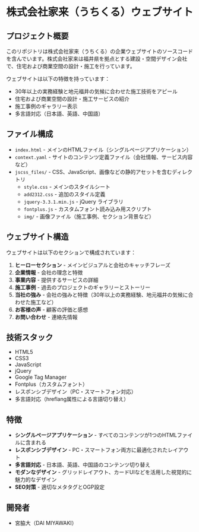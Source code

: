 # 株式会社家来（うちくる）ウェブサイト

## プロジェクト概要

このリポジトリは株式会社家来（うちくる）の企業ウェブサイトのソースコードを含んでいます。株式会社家来は福井県を拠点とする建設・空間デザイン会社で、住宅および商業空間の設計・施工を行っています。

ウェブサイトは以下の特徴を持っています：
- 30年以上の実務経験と地元福井の気候に合わせた施工技術をアピール
- 住宅および商業空間の設計・施工サービスの紹介
- 施工事例のギャラリー表示
- 多言語対応（日本語、英語、中国語）

## ファイル構成

- `index.html` - メインのHTMLファイル（シングルページアプリケーション）
- `context.yaml` - サイトのコンテンツ定義ファイル（会社情報、サービス内容など）
- `jscss_files/` - CSS、JavaScript、画像などの静的アセットを含むディレクトリ
  - `style.css` - メインのスタイルシート
  - `add2312.css` - 追加のスタイル定義
  - `jquery-3.3.1.min.js` - jQuery ライブラリ
  - `fontplus.js` - カスタムフォント読み込み用スクリプト
  - `img/` - 画像ファイル（施工事例、セクション背景など）

## ウェブサイト構造

ウェブサイトは以下のセクションで構成されています：

1. **ヒーローセクション** - メインビジュアルと会社のキャッチフレーズ
2. **企業情報** - 会社の理念と特徴
3. **事業内容** - 提供するサービスの詳細
4. **施工事例** - 過去のプロジェクトのギャラリーとストーリー
5. **当社の強み** - 会社の強みと特徴（30年以上の実務経験、地元福井の気候に合わせた施工など）
6. **お客様の声** - 顧客の評価と感想
7. **お問い合わせ** - 連絡先情報

## 技術スタック

- HTML5
- CSS3
- JavaScript
- jQuery
- Google Tag Manager
- Fontplus（カスタムフォント）
- レスポンシブデザイン（PC・スマートフォン対応）
- 多言語対応（hreflang属性による言語切り替え）

## 特徴

- **シングルページアプリケーション** - すべてのコンテンツが1つのHTMLファイルに含まれる
- **レスポンシブデザイン** - PC・スマートフォン両方に最適化されたレイアウト
- **多言語対応** - 日本語、英語、中国語のコンテンツ切り替え
- **モダンなデザイン** - グリッドレイアウト、カードUIなどを活用した視覚的に魅力的なデザイン
- **SEO対策** - 適切なメタタグとOGP設定

## 開発者

- 宮脇大（DAI MIYAWAKI）
